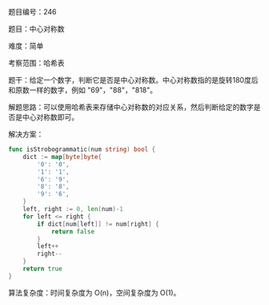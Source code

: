 题目编号：246

题目：中心对称数

难度：简单

考察范围：哈希表

题干：给定一个数字，判断它是否是中心对称数。中心对称数指的是旋转180度后和原数一样的数字，例如 "69"，"88"，"818"。

解题思路：可以使用哈希表来存储中心对称数的对应关系，然后判断给定的数字是否是中心对称数即可。

解决方案：

```go
func isStrobogrammatic(num string) bool {
    dict := map[byte]byte{
        '0': '0',
        '1': '1',
        '6': '9',
        '8': '8',
        '9': '6',
    }
    left, right := 0, len(num)-1
    for left <= right {
        if dict[num[left]] != num[right] {
            return false
        }
        left++
        right--
    }
    return true
}
```

算法复杂度：时间复杂度为 O(n)，空间复杂度为 O(1)。